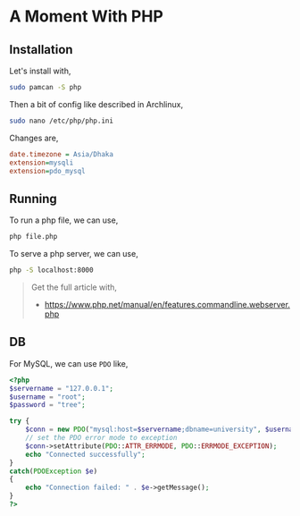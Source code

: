 # A Moment With PHP

## Installation

Let's install with,

```bash
sudo pamcan -S php
```

Then a bit of config like described in Archlinux,

```bash
sudo nano /etc/php/php.ini
```

Changes are,

```ini
date.timezone = Asia/Dhaka
extension=mysqli
extension=pdo_mysql
```

## Running

To run a php file, we can use,

```bash
php file.php
```

To serve a php server, we can use,

```bash
php -S localhost:8000
```

> Get the full article with,
>
> - <https://www.php.net/manual/en/features.commandline.webserver.php>

## DB

For MySQL, we can use `PDO` like,

```php
<?php
$servername = "127.0.0.1";
$username = "root";
$password = "tree";

try {
    $conn = new PDO("mysql:host=$servername;dbname=university", $username, $password);
    // set the PDO error mode to exception
    $conn->setAttribute(PDO::ATTR_ERRMODE, PDO::ERRMODE_EXCEPTION);
    echo "Connected successfully";
}
catch(PDOException $e)
{
    echo "Connection failed: " . $e->getMessage();
}
?>
```
